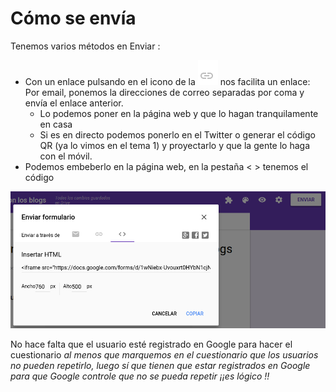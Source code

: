 # Cómo se envía

Tenemos varios métodos en Enviar :

- Con un enlace pulsando en el icono de la  ![](img/img1.png) nos facilita un enlace: Por email, ponemos la direcciones de correo separadas por coma y envía el enlace anterior.
    - Lo podemos poner en la página web y que lo hagan tranquilamente en casa
    - Si es en directo podemos ponerlo en el Twitter o generar el código QR (ya lo vimos en el tema 1) y proyectarlo y que la gente lo haga con el móvil.
- Podemos embeberlo en la página web, en la pestaña < > tenemos el código

![](img/Seleccion_011.png)

No hace falta que el usuario esté registrado en Google para hacer el cuestionario *al menos que marquemos en el cuestionario que los usuarios no pueden repetirlo, luego sí que tienen que estar registrados en Google para que Google controle que no se pueda repetir ¡¡es lógico !!*

